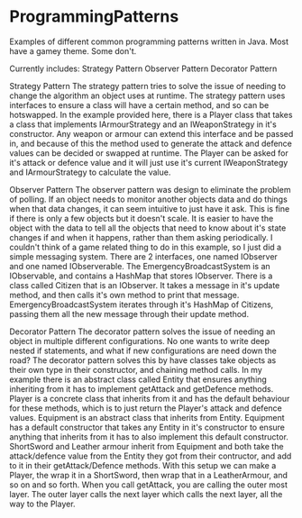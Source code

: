 # ProgrammingPatterns

Examples of different common programming patterns written in Java. Most have a gamey theme. Some don't.

Currently includes:
  Strategy Pattern
  Observer Pattern
  Decorator Pattern
  
  
  Strategy Pattern
  The strategy pattern tries to solve the issue of needing to change the algorithm an object uses at runtime.
  The strategy pattern uses interfaces to ensure a class will have a certain method, and so can be hotswapped.
  In the example provided here, there is a Player class that takes a class that implements IArmourStrategy
  and an IWeaponStrategy in it's constructor. Any weapon or armour can extend this interface and be passed in,
  and because of this the method used to generate the attack and defence values can be decided or swapped at
  runtime. The Player can be asked for it's attack or defence value and it will just use it's current IWeaponStrategy
  and IArmourStrategy to calculate the value.
  
  Observer Pattern
  The observer pattern was design to eliminate the problem of polling. If an object needs to monitor another
  objects data and do things when that data changes, it can seem intuitive to just have it ask. This is fine
  if there is only a few objects but it doesn't scale. It is easier to have the object with the data to tell
  all the objects that need to know about it's state changes if and when it happens, rather than them asking
  periodically.
  I couldn't think of a game related thing to do in this example, so I just did a simple messaging system.
  There are 2 interfaces, one named IObserver and one named IObserverable. The EmergencyBroadcastSystem is
  an IObservable, and contains a HashMap that stores IObserver. There is a class called Citizen that is an
  IObserver. It takes a message in it's update method, and then calls it's own method to print that message.
  EmergencyBroadcastSystem iterates through it's HashMap of Citizens, passing them all the new message through
  their update method.
  
  Decorator Pattern
  The decorator pattern solves the issue of needing an object in multiple different configurations. No one wants
  to write deep nested if statements, and what if new configurations are need down the road? The decorator pattern
  solves this by have classes take objects as their own type in their constructor, and chaining method calls.
  In my example there is an abstract class called Entity that ensures anything inheriting from it has to implement
  getAttack and getDefence methods. Player is a concrete class that inherits from it and has the default behaviour
  for these methods, which is to just return the Player's attack and defence values.
  Equipment is an abstract class that inherits from Entity. Equipment has a default constructor that takes any Entity
  in it's constructor to ensure anything that inherits from it has to also implement this default constructor.
  ShortSword and Leather armour inherit from Equipment and both take the attack/defence value from the Entity they
  got from their contructor, and add to it in their getAttack/Defence methods.
  With this setup we can make a Player, the wrap it in a ShortSword, then wrap that in a LeatherArmour, and so on and
  so forth. When you call getAttack, you are calling the outer most layer. The outer layer calls the next layer which
  calls the next layer, all the way to the Player.
